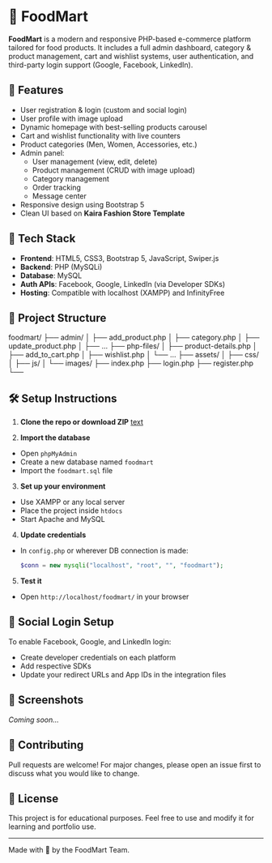 # 🛒 FoodMart

**FoodMart** is a modern and responsive PHP-based e-commerce platform tailored for food products. It includes a full admin dashboard, category & product management, cart and wishlist systems, user authentication, and third-party login support (Google, Facebook, LinkedIn).

## 🌟 Features

- User registration & login (custom and social login)
- User profile with image upload
- Dynamic homepage with best-selling products carousel
- Cart and wishlist functionality with live counters
- Product categories (Men, Women, Accessories, etc.)
- Admin panel:
  - User management (view, edit, delete)
  - Product management (CRUD with image upload)
  - Category management
  - Order tracking
  - Message center
- Responsive design using Bootstrap 5
- Clean UI based on **Kaira Fashion Store Template**

## 🧰 Tech Stack

- **Frontend**: HTML5, CSS3, Bootstrap 5, JavaScript, Swiper.js
- **Backend**: PHP (MySQLi)
- **Database**: MySQL
- **Auth APIs**: Facebook, Google, LinkedIn (via Developer SDKs)
- **Hosting**: Compatible with localhost (XAMPP) and InfinityFree

## 📁 Project Structure
foodmart/ ├── admin/ │ ├── add_product.php │ ├── category.php │ ├── update_product.php │ ├── ... ├── php-files/ │ ├── product-details.php │ ├── add_to_cart.php │ ├── wishlist.php │ └── ... ├── assets/ │ ├── css/ │ ├── js/ │ └── images/ ├── index.php ├── login.php ├── register.php └──



## 🛠️ Setup Instructions

1. **Clone the repo or download ZIP**
[text](https://github.com/Mohit-QL/foodmart)



2. **Import the database**
- Open `phpMyAdmin`
- Create a new database named `foodmart`
- Import the `foodmart.sql` file

3. **Set up your environment**
- Use XAMPP or any local server
- Place the project inside `htdocs`
- Start Apache and MySQL

4. **Update credentials**
- In `config.php` or wherever DB connection is made:
  ```php
  $conn = new mysqli("localhost", "root", "", "foodmart");
  ```

5. **Test it**
- Open `http://localhost/foodmart/` in your browser

## 🔐 Social Login Setup

To enable Facebook, Google, and LinkedIn login:
- Create developer credentials on each platform
- Add respective SDKs
- Update your redirect URLs and App IDs in the integration files

## 📸 Screenshots

*Coming soon...*

## 🙌 Contributing

Pull requests are welcome! For major changes, please open an issue first to discuss what you would like to change.

## 📄 License

This project is for educational purposes. Feel free to use and modify it for learning and portfolio use.

---

Made with 💚 by the FoodMart Team.
